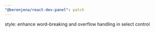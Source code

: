 ```yaml
---
"@berenjena/react-dev-panel": patch
---
```


style: enhance word-breaking and overflow handling in select control
